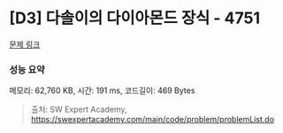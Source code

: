 # [D3] 다솔이의 다이아몬드 장식 - 4751 

[문제 링크](https://swexpertacademy.com/main/code/problem/problemDetail.do?contestProbId=AWSNw5jKzwMDFAUr) 

### 성능 요약

메모리: 62,760 KB, 시간: 191 ms, 코드길이: 469 Bytes



> 출처: SW Expert Academy, https://swexpertacademy.com/main/code/problem/problemList.do